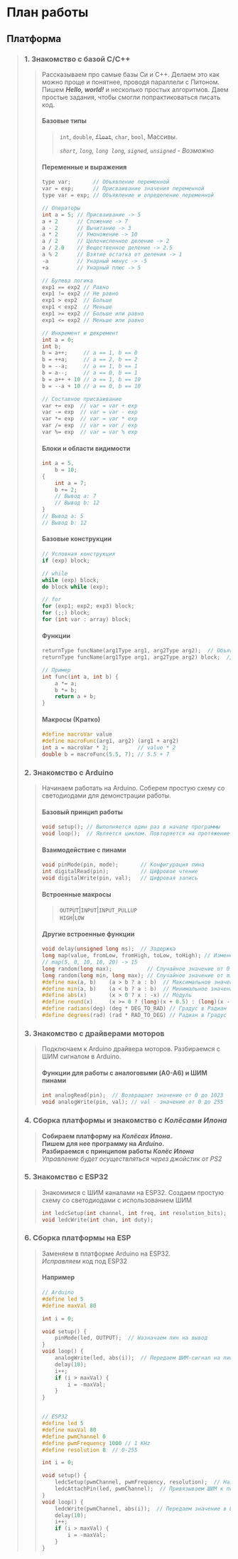 # План работы
## Платформа
> ### 1. Знакомство с базой C/C++
>> Рассказываем про самые базы Си и C++.
>> Делаем это как можно проще и понятнее,
>> проводя параллели с Питоном.
>> Пишем **_Hello, world!_** и несколько простых алгоритмов. Даем простые задания, чтобы смогли попрактиковаться писать код.
>>
>> #### Базовые типы
>>> `int`, `double`, ~~`float`~~, `char`, `bool`, Массивы.
>>>
>>> _`short`, `long`, `long long`, `signed`, `unsigned` - Возможно_
>> #### Переменные и выражения
>> ```c++
>> type var;       // Объявление переменной
>> var = exp;      // Присваивание значения переменной
>> type var = exp; // Объявление и определение переменной
>> 
>> // Операторы
>> int a = 5; // Присваивание -> 5
>> a + 2      // Сложение -> 7
>> a - 2      // Вычитание -> 3
>> a * 2      // Умоножение -> 10
>> a / 2      // Целочисленное деление -> 2
>> a / 2.0    // Вещественное деление -> 2.5
>> a % 2      // Взятие остатка от деления -> 1
>> -a         // Унарный минус -> -5
>> +a         // Унарный плюс -> 5
>> 
>> // Булева логика
>> exp1 == exp2 // Равно
>> exp1 != exp2 // Не равно
>> exp1 > exp2  // Больше
>> exp1 < exp2  // Меньше
>> exp1 >= exp2 // Больше или равно
>> exp1 <= exp2 // Меньше или равно
>> 
>> // Инкремент и декремент
>> int a = 0;
>> int b;
>> b = a++;     // a == 1, b == 0
>> b = ++a;     // a == 2, b == 2
>> b = --a;     // a == 1, b == 1
>> b = a--;     // a == 0, b == 1
>> b = a++ + 10 // a == 1, b == 10
>> b = --a + 10 // a == 0, b == 10
>> 
>> // Составное присваивание
>> var += exp  // var = var + exp
>> var -= exp  // var = var - exp
>> var *= exp  // var = var * exp
>> var /= exp  // var = var / exp
>> var %= exp  // var = var % exp
>> ```
>> #### Блоки и области видимости
>> ```c++
>> int a = 5,
>>     b = 10;
>> {
>>     int a = 7;
>>     b += 2;
>>     // Вывод a: 7
>>     // Вывод b: 12
>> }
>> // Вывод a: 5
>> // Вывод b: 12
>>```
>> #### Базовые конструкции
>> ```c++
>> // Условная конструкция
>> if (exp) block;
>> 
>> // while
>> while (exp) block;
>> do block while (exp);
>> 
>> // for
>> for (exp1; exp2; exp3) block;
>> for (;;) block;
>> for (int var : array) block;
>> ```
>> #### Функции
>> ```c++
>> returnType funcName(arg1Type arg1, arg2Type arg2);  // Объявление функции
>> returnType funcName(arg1Type arg1, arg2Type arg2) block;  // Определение функции
>> 
>> // Пример
>> int func(int a, int b) {
>>     a *= a;
>>     b *= b;
>>     return a + b;
>> }
>> ```
>> #### Макросы (Кратко)
>> ```c++
>> #define macroVar value
>> #define macroFunc(arg1, arg2) (arg1 + arg2)
>> int a = macroVar * 2;         // value * 2
>> double b = macroFunc(5.5, 7); // 5.5 + 7
>> ```
> ### 2. Знакомство с Arduino
>> Начинаем работать на Arduino.
>> Соберем простую схему со светодиодами для демонстрации работы.
>>
>> #### Базовый принцип работы
>> ```c++
>> void setup(); // Выполняется один раз в начале программы
>> void loop();  // Является циклом. Повторяется на протяжение всей программы
>> ```
>>
>> #### Взаимодействие с пинами
>> ```c++
>> void pinMode(pin, mode);       // Конфигурация пина 
>> int digitalRead(pin);          // Цифровое чтение
>> void digitalWrite(pin, val);   // Цифровая запись
>>```
>> #### Встроенные макросы
>>> `OUTPUT`|`INPUT`|`INPUT_PULLUP` \
>>> `HIGH`|`LOW`
>> #### Другие встроенные функции
>> ```C++
>> void delay(unsigned long ms);  // Задержка
>> long map(value, fromLow, fromHigh, toLow, toHigh); // Изменение диапазона
>> // map(5, 0, 10, 10, 20) -> 15
>> long random(long max);           // Случайное значение от 0 до max (Включительно)
>> long random(long min, long max); // Случайное значение от min до max (Включительно)
>> #define max(a, b)    (a > b ? a : b)  // Максимальное значение 
>> #define min(a, b)    (a < b ? a : b)  // Минимальное значение
>> #define abs(x)       (x > 0 ? x : -x) // Модуль
>> #define round(x)     (x >= 0 ? (long)(x + 0.5) : (long)(x - 0.5)) // Округление
>> #define radians(deg) (deg * DEG_TO_RAD) // Градус в Радиан
>> #define degrees(rad) (rad * RAD_TO_DEG) // Радиан в Градус
>> ```
> ### 3. Знакомство с драйверами моторов
>> Подключаем к Arduino драйвера моторов. Разбираемся с ШИМ сигналом в Arduino.
>> #### Функции для работы с аналоговыми (A0-A6) и ШИМ пинами
>> ```c++
>> int analogRead(pin);  // Возвращает значение от 0 до 1023
>> void analogWrite(pin, val); // val - значение от 0 до 255
>> ```
> ### 4. Сборка платформы и знакомство с _Колёсами Илона_
>> **Собираем платформу на _Колёсах Илона_. \
>> Пишем для нее программу на _Arduino_. \
>> Разбираемся с принципом работы _Колёс Илона_**\
>> _Управление будет осуществляться через джойстик от PS2_
> ### 5. Знакомство с ESP32
>> Знакомимся с ШИМ каналами на ESP32.
>> Создаем простую схему со светодиодами с использованием ШИМ
>> ```c++
>> int ledcSetup(int channel, int freq, int resolution_bits);
>> void ledcWrite(int chan, int duty);
>> ```
> ### 6. Сборка платформы на ESP
>> Заменяем в платформе Arduino на ESP32. \
>> _Исправляем_ код под ESP32
>> #### Например
>> ```c++
>> // Arduino
>> #define led 5
>> #define maxVal 80
>> 
>> int i = 0;
>> 
>> void setup() {
>>     pinMode(led, OUTPUT);  // Назначаем пин на вывод
>> }
>> void loop() {
>>     analogWrite(led, abs(i));  // Передаем ШИМ-сигнал на пин
>>     delay(10);
>>     i++;
>>     if (i > maxVal) {
>>         i = -maxVal;
>>     }
>> }
>> 
>> 
>> // ESP32
>> #define led 5
>> #define maxVal 80
>> #define pwmChannel 0
>> #define pwmFrequency 1000 // 1 KHz
>> #define resolution 8  // 0-255
>>
>> int i = 0;
>> 
>> void setup() {
>>     ledcSetup(pwmChannel, pwmFrequency, resolution);  // Назначаем ШИМ
>>     ledcAttachPin(led, pwmChannel);  // Привязываем ШИМ к пину
>> }
>> void loop() {
>>     ledcWrite(pwmChannel, abs(i));  // Передаем значение в ШИМ-канал
>>     delay(10);
>>     i++;
>>     if (i > maxVal) {
>>         i = -maxVal;
>>     }
>> }
>> ```
>> 
